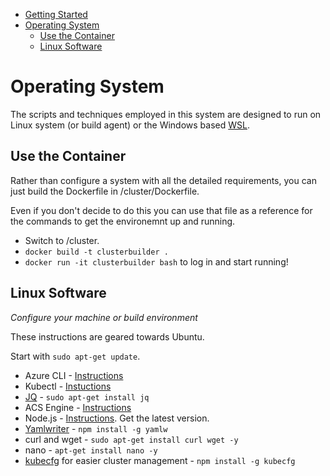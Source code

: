 



<!-- TOC -->

- [Getting Started](#getting-started)
- [Operating System](#operating-system)
    - [Use the Container](#use-the-container)
    - [Linux Software](#linux-software)

<!-- /TOC -->

# Operating System

The scripts and techniques employed in this system are designed to run on Linux system (or build agent) or the Windows based [WSL](https://docs.microsoft.com/en-us/windows/wsl/install-win10). 

## Use the Container  

Rather than configure a system with all the detailed requirements, you can just build the Dockerfile in /cluster/Dockerfile. 

Even if you don't decide to do this you can use that file as a reference for the commands to get the environemnt up and running. 

- Switch to /cluster. 
- `docker build -t clusterbuilder .`
- `docker run -it clusterbuilder bash` to log in and start running!

## Linux Software
*Configure your machine or build environment*

These instructions are geared towards Ubuntu.

Start with `sudo apt-get update`. 

- Azure CLI - [Instructions](https://docs.microsoft.com/en-us/cli/azure/install-azure-cli?view=azure-cli-latest)
- Kubectl - [Instuctions](https://kubernetes.io/docs/tasks/tools/install-kubectl/#install-kubectl)
- [JQ](https://stedolan.github.io/jq/) - `sudo apt-get install jq`
- ACS Engine - [Instructions](https://github.com/Azure/acs-engine/blob/master/docs/acsengine.md#install-acs-engine)
- Node.js - [Instructions](https://nodejs.org/en/download/package-manager/). Get the latest version. 
- [Yamlwriter](https://www.npmjs.com/package/yamlw) - `npm install -g yamlw`
- curl and wget - `sudo apt-get install curl wget -y`
- nano - `apt-get install nano -y`
- [kubecfg](https://www.npmjs.com/package/kubecfg) for easier cluster management - `npm install -g kubecfg`


